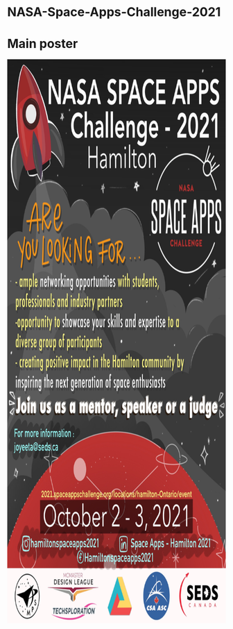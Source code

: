 # NASA-Space-Apps-Challenge-2021


# Main poster

<img src="/IMG_0896.jpg" width="1600" height="1300">
